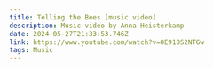 ```yaml
---
title: Telling the Bees [music video]
description: Music video by Anna Heisterkamp
date: 2024-05-27T21:33:53.746Z
link: https://www.youtube.com/watch?v=0E910S2NTGw
tags: Music
---
```

